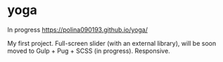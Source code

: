 # yoga
In progress
https://polina090193.github.io/yoga/

My first project. Full-screen slider (with an external library), will be soon moved to Gulp + Pug + SCSS (in progress).
Responsive.
